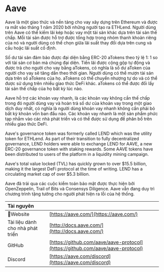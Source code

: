 # Aave

Aave là một giao thức và nền tảng cho vay xây dựng trên Ethereum và được ra mắt vào tháng 1 năm 2020 bởi những người tạo ra ETHLend. Người dùng trên Aave có thể kiếm lãi kép hoặc vay một tài sản khác dựa trên tài sản thế chấp. Mỗi tài sản được hỗ trợ được tổng hợp trong nhóm thanh khoản riêng của nó và người dùng có thể chọn giữa lãi suất thay đổi dựa trên cung và cầu hoặc lãi suất cố định.

Số dư tài sản đảm bảo được đại diện bằng ERC-20 aTokens theo tỷ lệ 1: 1 so với tài sản cơ bản mà chúng đại diện. Tiền lãi được cộng gộp tự động và được trả cho người cho vay bằng aTokens, có nghĩa là số dư aToken của người cho vay sẽ tăng dần theo thời gian. Người dùng có thể mượn tài sản dựa trên số aTokens của họ. aTokens có thể chuyển nhượng tự do và có thể được sử dụng trên nhiều giao thức DeFi khác. aTokens có thể được đổi lấy tài sản thế chấp của họ bất kỳ lúc nào.

Aave hỗ trợ các khoản vay nhanh, là các khoản vay không cần thế chấp trong đó người dùng vay và hoàn trả số dư của khoản vay trong một giao dịch duy nhất, có nghĩa là người dùng khoản vay nhanh không cần phải bỏ bất kỳ khoản vốn ban đầu nào. Các khoản vay nhanh là một sản phẩm phức tạp nhắm vào các nhà phát triển và có thể được sử dụng để phân bổ trên nhiều giao thức DeFi.

Aave's governance token was formerly called LEND which was the utility token for ETHLend. As part of their transition to fully decentralized governance, LEND holders were able to exchange LEND for AAVE, a new ERC-20 governance token with staking rewards. Some AAVE tokens have been distributed to users of the platform in a liquidity mining campaign.

Aave's total value locked \(TVL\) has quickly grown to over $15.5 billion, making it the largest DeFi protocol at the time of writing. LEND has a circulating market cap of over $5.3 billion.

Aave đã trải qua các cuộc kiểm toán bảo mật được thực hiện bởi OpenZeppelin, Trail of Bits và Consensys Diligence. Aave vẫn đang duy trì chương trình tặng tưởng cho người phát hiện ra lỗi của hệ thống.

| Tài nguyên                       |                                                                                |
|:-------------------------------- |:------------------------------------------------------------------------------ |
| Website                         | [https://aave.com/](https://aave.com/)                                         |
| Tài liệu dành cho nhà phát triển | [http://docs.aave.com/](http://docs.aave.com/)                                 |
| GitHub                           | [https://github.com/aave/aave-protocol](https://github.com/aave/aave-protocol) |
| Discord                          | [https://aave.com/discord](https://aave.com/discord)                           |

